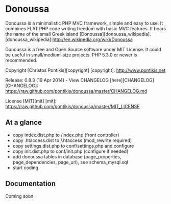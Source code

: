 Donoussa
========

Donoussa is a minimalistic PHP MVC framework, simple and easy to use. It combines FLAT PHP code writing freedom with basic MVC features. It bears the name of the small Greek island [Donoussa][donoussa_wikipedia].
[donoussa_wikipedia]:http://en.wikipedia.org/wiki/Donoussa

Donoussa is a free and Open Source software under MIT License. It could be useful in small/medium-size projects. PHP 5.3.0 or newer is recommended.

Copyright [Christos Pontikis][copyright]
[copyright]: http://www.pontikis.net

Release: 0.8.3 (19 Apr 2014) - View CHANGELOG [here][CHANGELOG]
[CHANGELOG]: https://raw.github.com/pontikis/donoussa/master/CHANGELOG.md

License [MIT][mit]
[mit]: https://raw.github.com/pontikis/donoussa/master/MIT_LICENSE

At a glance
-------------
* copy index.dist.php to /index.php (front controller)
* copy .htaccess.dist to /.htaccess (mod_rewrite required)
* copy settings.dist.php to conf/settings.php and configure
* copy init.dist.php to conf/init.php (configure if needed)
* add donoussa tables in database (page_properties, page_dependencies, page_url), see schema_mysql.sql
* start coding

Documentation
-------------
Coming soon
